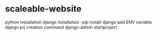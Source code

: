 # scaleable-website
python installation 
django installation -pip install django 
add ENV variable 
dajngo prj creation command django-admin startproject <prjname>
